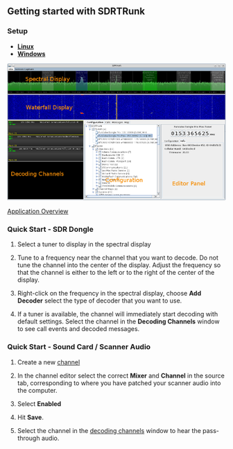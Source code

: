 ## Getting started with SDRTRunk ##

### Setup ###

  * **[Linux](SetupLinux)**
  * **[Windows](SetupWindows)**

![](images/Overview.png)

[Application Overview](ApplicationOverview.md)

### Quick Start - SDR Dongle ###

1. Select a tuner to display in the spectral display

2. Tune to a frequency near the channel that you want to decode.  Do not tune
the channel into the center of the display.  Adjust the frequency so that the
channel is either to the left or to the right of the center of the display.

3. Right-click on the frequency in the spectral display, choose **Add Decoder**
select the type of decoder that you want to use.

4. If a tuner is available, the channel will immediately start decoding with
default settings. Select the channel in the **Decoding Channels** window to see
call events and decoded messages.

### Quick Start - Sound Card / Scanner Audio ###

1.  Create a new [channel](Channel)

2.  In the channel editor select the correct **Mixer** and **Channel** in the source tab, corresponding to where you have patched your scanner audio into the computer.

3.  Select **Enabled**

4.  Hit **Save**.

5.  Select the channel in the [decoding channels](DecodingChannels.md) window to hear the pass-through audio.